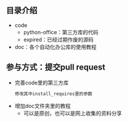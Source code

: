 ## 目录介绍
- code
    - python-office：第三方库的代码
    - expired：已经过期作废的源码
- doc：各个自动化办公库的使用教程


## 参与方式：提交pull request
- 完善code里的第三方库
    ```python
    修改其中install_requires里的参数
    ```
- 增加doc文件夹里的教程
    - 可以是原创，也可以是网上收集的资料分享